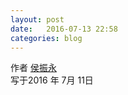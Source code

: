 ```yaml
---
layout: post
date:   2016-07-13 22:58
categories: blog
---
```



作者 [侯振永][1]     
写于2016 年 7月 11日

[1]: https://zhenyonghou.github.io/